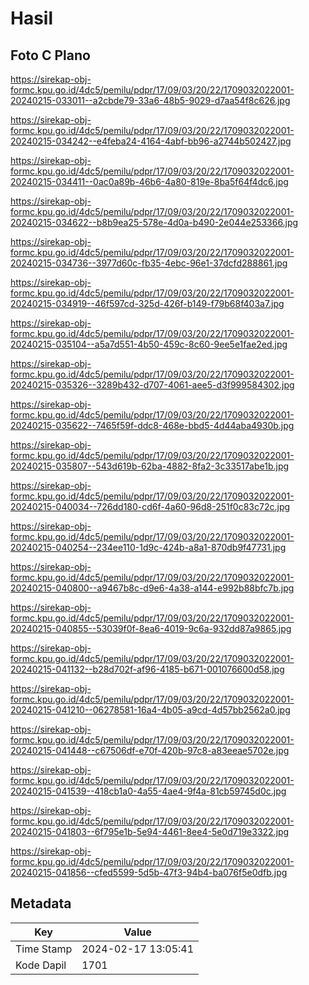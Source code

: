 # Hasil

## Foto C Plano

https://sirekap-obj-formc.kpu.go.id/4dc5/pemilu/pdpr/17/09/03/20/22/1709032022001-20240215-033011--a2cbde79-33a6-48b5-9029-d7aa54f8c626.jpg

https://sirekap-obj-formc.kpu.go.id/4dc5/pemilu/pdpr/17/09/03/20/22/1709032022001-20240215-034242--e4feba24-4164-4abf-bb96-a2744b502427.jpg

https://sirekap-obj-formc.kpu.go.id/4dc5/pemilu/pdpr/17/09/03/20/22/1709032022001-20240215-034411--0ac0a89b-46b6-4a80-819e-8ba5f64f4dc6.jpg

https://sirekap-obj-formc.kpu.go.id/4dc5/pemilu/pdpr/17/09/03/20/22/1709032022001-20240215-034622--b8b9ea25-578e-4d0a-b490-2e044e253366.jpg

https://sirekap-obj-formc.kpu.go.id/4dc5/pemilu/pdpr/17/09/03/20/22/1709032022001-20240215-034736--3977d60c-fb35-4ebc-96e1-37dcfd288861.jpg

https://sirekap-obj-formc.kpu.go.id/4dc5/pemilu/pdpr/17/09/03/20/22/1709032022001-20240215-034919--46f597cd-325d-426f-b149-f79b68f403a7.jpg

https://sirekap-obj-formc.kpu.go.id/4dc5/pemilu/pdpr/17/09/03/20/22/1709032022001-20240215-035104--a5a7d551-4b50-459c-8c60-9ee5e1fae2ed.jpg

https://sirekap-obj-formc.kpu.go.id/4dc5/pemilu/pdpr/17/09/03/20/22/1709032022001-20240215-035326--3289b432-d707-4061-aee5-d3f999584302.jpg

https://sirekap-obj-formc.kpu.go.id/4dc5/pemilu/pdpr/17/09/03/20/22/1709032022001-20240215-035622--7465f59f-ddc8-468e-bbd5-4d44aba4930b.jpg

https://sirekap-obj-formc.kpu.go.id/4dc5/pemilu/pdpr/17/09/03/20/22/1709032022001-20240215-035807--543d619b-62ba-4882-8fa2-3c33517abe1b.jpg

https://sirekap-obj-formc.kpu.go.id/4dc5/pemilu/pdpr/17/09/03/20/22/1709032022001-20240215-040034--726dd180-cd6f-4a60-96d8-251f0c83c72c.jpg

https://sirekap-obj-formc.kpu.go.id/4dc5/pemilu/pdpr/17/09/03/20/22/1709032022001-20240215-040254--234ee110-1d9c-424b-a8a1-870db9f47731.jpg

https://sirekap-obj-formc.kpu.go.id/4dc5/pemilu/pdpr/17/09/03/20/22/1709032022001-20240215-040800--a9467b8c-d9e6-4a38-a144-e992b88bfc7b.jpg

https://sirekap-obj-formc.kpu.go.id/4dc5/pemilu/pdpr/17/09/03/20/22/1709032022001-20240215-040855--53039f0f-8ea6-4019-9c6a-932dd87a9865.jpg

https://sirekap-obj-formc.kpu.go.id/4dc5/pemilu/pdpr/17/09/03/20/22/1709032022001-20240215-041132--b28d702f-af96-4185-b671-001076600d58.jpg

https://sirekap-obj-formc.kpu.go.id/4dc5/pemilu/pdpr/17/09/03/20/22/1709032022001-20240215-041210--06278581-16a4-4b05-a9cd-4d57bb2562a0.jpg

https://sirekap-obj-formc.kpu.go.id/4dc5/pemilu/pdpr/17/09/03/20/22/1709032022001-20240215-041448--c67506df-e70f-420b-97c8-a83eeae5702e.jpg

https://sirekap-obj-formc.kpu.go.id/4dc5/pemilu/pdpr/17/09/03/20/22/1709032022001-20240215-041539--418cb1a0-4a55-4ae4-9f4a-81cb59745d0c.jpg

https://sirekap-obj-formc.kpu.go.id/4dc5/pemilu/pdpr/17/09/03/20/22/1709032022001-20240215-041803--6f795e1b-5e94-4461-8ee4-5e0d719e3322.jpg

https://sirekap-obj-formc.kpu.go.id/4dc5/pemilu/pdpr/17/09/03/20/22/1709032022001-20240215-041856--cfed5599-5d5b-47f3-94b4-ba076f5e0dfb.jpg


## Metadata

| Key        | Value               |
| ---------- | ------------------- |
| Time Stamp | 2024-02-17 13:05:41 |
| Kode Dapil | 1701                |



